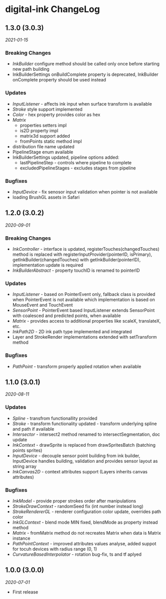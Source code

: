 # digital-ink ChangeLog

## 1.3.0 (3.0.3)

_2021-01-15_

### Breaking Changes
- _InkBuilder_ configure method should be called only once before starting new path building
- InkBuilderSettings onBuildComplete property is deprecated, InkBuilder onComplete property should be used instead

### Updates
- _InputListener_ - affects ink input when surface transform is available
- _Stroke_ style support implemented
- _Color_ - hex property provides color as hex
- _Matrix_
  - properties setters impl
  - is2D property impl
  - matrix3d support added
  - fromPoints static method impl
- distribution file name updated
- PipelineStage enum available
- InkBuilderSettings updated, pipeline options added:
  - lastPipelineStep - controls where pipeline to complete
  - excludedPipelineStages - excludes stages from pipeline

### Bugfixes
- _InputDevice_ - fix senosor input validation when pointer is not available
- loading BrushGL assets in Safari

## 1.2.0 (3.0.2)

_2020-09-01_

### Breaking Changes

- _InkController_ - interface is updated, registerTouches(changedTouches) method is replaced with registerInputProvider(pointerID, isPrimary), getInkBuilder(changedTouches) with getInkBuilder(pointerID), implementation update is required
- _InkBuilderAbstract_ - property touchID is renamed to pointerID

### Updates

- _InputListener_ - based on PointerEvent only, fallback class is provided when PointerEvent is not available which implementation is based on MouseEvent and TouchEvent
- _SensorPoint_ - PointerEvent based InputListener extends SensorPoint with coalesced and predicted points, when available
- _Matrix_ - provides access to additional properties like scaleX, translateX, etc.
- _InkPath2D_ - 2D ink path type implemented and integrated
- Layer and StrokeRender implementations extended with setTransform method

### Bugfixes

- _PathPoint_ - transform properly applied rotation when available

## 1.1.0 (3.0.1)

_2020-08-11_

### Updates

- _Spline_ - transfrom functionallity provided
- _Stroke_ - transform functionality updated - transform underlying spline and path if available
- _Intersector_ - intersect2 method renamed to intersectSegmentation, doc update
- _InkContext_ - drawSprite is replaced from drawSpritesBatch (batching points sprites)
- _InputDevice_ - decouple sensor point building from ink builder, InputDevice handles building, validation and provides sensor layout as string array
- _InkCanvas2D_ - context attributes support (Layers inherits canvas attributes)

### Bugfixes

- _InkModel_ - provide proper strokes order after manipulations
- _StrokeDrawContext_ - randomSeed fix (int number instead long)
- _StrokeRendererGL_ - renderer configuration color update, overrides path color
- _InkGLContext_ - blend mode MIN fixed, blendMode as property instead method
- _Matrix_ - fromMatrix method do not recreates Matrix when data is Matrix instance
- _PathPointContext_ - improved attributes values analyse, added suppot for tocuh devices with radius range (0, 1)
- _CurvatureBasedInterpolator_ - rotation bug-fix, ts and tf aplyed

## 1.0.0 (3.0.0)

_2020-07-01_

- First release
